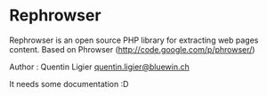 Rephrowser
==========

Rephrowser is an open source PHP library for extracting web pages content.
Based on Phrowser (http://code.google.com/p/phrowser/)

Author : Quentin Ligier <quentin.ligier@bluewin.ch>

It needs some documentation :D